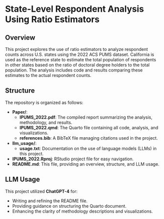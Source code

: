 # State-Level Respondent Analysis Using Ratio Estimators

## Overview
This project explores the use of ratio estimators to analyze respondent counts across U.S. states using the 2022 ACS PUMS dataset. California is used as the reference state to estimate the total population of respondents in other states based on the ratio of doctoral degree holders to the total population. The analysis includes code and results comparing these estimates to the actual respondent counts.

## Structure
The repository is organized as follows:
- **Paper/**:
  - **IPUMS_2022.pdf**: The compiled report summarizing the analysis, methodology, and results.
  - **IPUMS_2022.qmd**: The Quarto file containing all code, analysis, and visualizations.
  - **references.bib**: A BibTeX file managing citations used in the project.
- **llm_usage/**:
  - **usage.txt**: Documentation on the use of language models (LLMs) in this project.
- **IPUMS_2022.Rproj**: RStudio project file for easy navigation.
- **README.md**: This file, providing an overview, structure, and LLM usage.

## LLM Usage
This project utilized **ChatGPT-4** for:
- Writing and refining the README file.
- Providing guidance on structuring the Quarto document.
- Enhancing the clarity of methodology descriptions and visualizations.